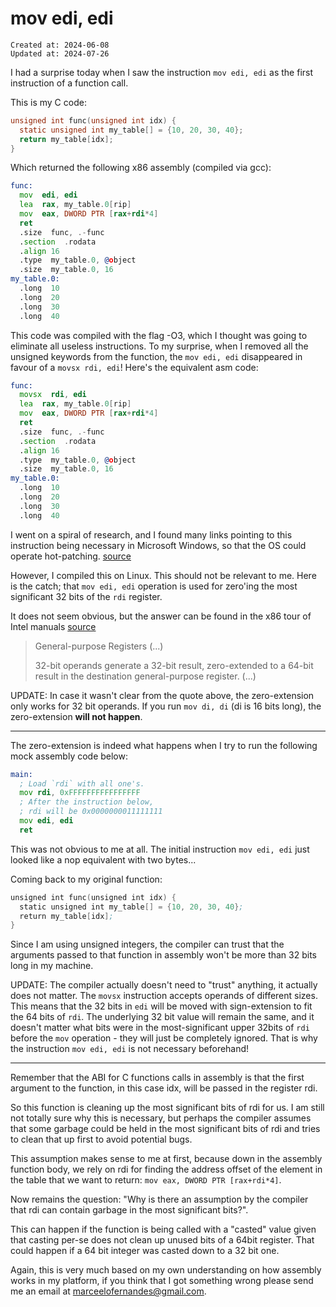 # mov edi, edi

```
Created at: 2024-06-08
Updated at: 2024-07-26
```

I had a surprise today when I saw the instruction `mov edi, edi` as the first
instruction of a function call.

This is my C code:

```c
unsigned int func(unsigned int idx) {
  static unsigned int my_table[] = {10, 20, 30, 40};
  return my_table[idx];
}
```

Which returned the following x86 assembly (compiled via gcc):

```asm
func:
  mov  edi, edi
  lea  rax, my_table.0[rip]
  mov  eax, DWORD PTR [rax+rdi*4]
  ret
  .size  func, .-func
  .section  .rodata
  .align 16
  .type  my_table.0, @object
  .size  my_table.0, 16
my_table.0:
  .long  10
  .long  20
  .long  30
  .long  40
```

This code was compiled with the flag -O3, which I thought was going to
eliminate all useless instructions. To my surprise, when I removed all the
unsigned keywords from the function, the `mov edi, edi` disappeared in favour
of a `movsx rdi, edi`! Here's the equivalent asm code:

```asm
func:
  movsx  rdi, edi
  lea  rax, my_table.0[rip]
  mov  eax, DWORD PTR [rax+rdi*4]
  ret
  .size  func, .-func
  .section  .rodata
  .align 16
  .type  my_table.0, @object
  .size  my_table.0, 16
my_table.0:
  .long  10
  .long  20
  .long  30
  .long  40
```

I went on a spiral of research, and I found many links pointing to this
instruction being necessary in Microsoft Windows, so that the OS could operate
hot-patching. [source](http://web.archive.org/web/20240610022212/https://devblogs.microsoft.com/oldnewthing/20110921-00/?p=9583)

However, I compiled this on Linux. This should not be relevant to me. Here is
the catch; that `mov edi, edi` operation is used for zero'ing the most
significant 32 bits of the `rdi` register.

It does not seem obvious, but the answer can be found in the x86 tour of Intel
manuals [source](http://web.archive.org/web/20240610022212/http://web.archive.org/web/20240415061928/http://x86asm.net/articles/x86-64-tour-of-intel-manuals/)

> General-purpose Registers (...)
>
>   32-bit operands generate a 32-bit result, zero-extended to a 64-bit result
>   in the destination general-purpose register. (...)

UPDATE: In case it wasn't clear from the quote above, the zero-extension only
works for 32 bit operands. If you run `mov di, di` (di is 16 bits long), the
zero-extension **will not happen**.

---

The zero-extension is indeed what happens when I try to run the following mock
assembly code below:

```asm
main:
  ; Load `rdi` with all one's.
  mov rdi, 0xFFFFFFFFFFFFFFFF
  ; After the instruction below,
  ; rdi will be 0x0000000011111111
  mov edi, edi
  ret
```

This was not obvious to me at all. The initial instruction `mov edi, edi` just
looked like a nop equivalent with two bytes...

Coming back to my original function:

```asm
unsigned int func(unsigned int idx) {
  static unsigned int my_table[] = {10, 20, 30, 40};
  return my_table[idx];
}
```

Since I am using unsigned integers, the compiler can trust that the arguments
passed to that function in assembly won't be more than 32 bits long in my
machine.

UPDATE: The compiler actually doesn't need to "trust" anything, it actually
does not matter. The `movsx` instruction accepts operands of different sizes.
This means that the 32 bits in `edi` will be moved with sign-extension to fit
the 64 bits of `rdi`. The underlying 32 bit value will remain the same, and it
doesn't matter what bits were in the most-significant upper 32bits of `rdi`
before the `mov` operation - they will just be completely ignored. That is why
the instruction `mov edi, edi` is not necessary beforehand!

---

Remember that the ABI for C functions calls in assembly is that the first
argument to the function, in this case idx, will be passed in the register rdi.

So this function is cleaning up the most significant bits of rdi for us. I am
still not totally sure why this is necessary, but perhaps the compiler assumes
that some garbage could be held in the most significant bits of rdi and tries
to clean that up first to avoid potential bugs.

This assumption makes sense to me at first, because down in the assembly
function body, we rely on rdi for finding the address offset of the element in
the table that we want to return: `mov eax, DWORD PTR [rax+rdi*4]`.

Now remains the question: "Why is there an assumption by the compiler that rdi
can contain garbage in the most significant bits?".

This can happen if the function is being called with a "casted" value given
that casting per-se does not clean up unused bits of a 64bit register. That
could happen if a 64 bit integer was casted down to a 32 bit one.

Again, this is very much based on my own understanding on how assembly works in
my platform, if you think that I got something wrong please send me an email at
marceelofernandes@gmail.com.
